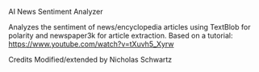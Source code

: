 AI News Sentiment Analyzer

Analyzes the sentiment of news/encyclopedia articles using TextBlob for polarity and newspaper3k for article extraction.
Based on a tutorial: https://www.youtube.com/watch?v=tXuvh5_Xyrw

Credits
Modified/extended by Nicholas Schwartz
